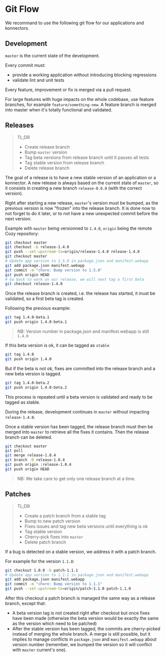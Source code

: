 # Git Flow

We recommand to use the following git flow for our applications and konnectors.

## Development

`master` is the current state of the development.

Every commit must:

* provide a working application without introducing blocking regressions
* validate lint and unit tests

Every feature, improvement or fix is merged via a pull request.

For large features with huge impacts on the whole codebase, use feature branches, for example `feature/something-new`. A feature branch is merged into master when it's totally functional and validated.

## Releases

> TL;DR
>
> * Create release branch
> * Bump `master` version
> * Tag beta versions from release branch until it passes all tests
> * Tag stable version from release branch
> * Delete release branch

The goal of a release is to have a new stable version of an application or a konnector.  A new release is always based on the current state of `master`, so it consists in creating a new branch `release-0.0.0` (with the correct version).

Right after starting a new release, `master`'s version must be bumped, as the previous version is now "frozen" into the release branch. It is done now to not forget to do it later, or to not have a new unexpected commit before the next version.

Example with `master` being versionned to `1.4.0`, `origin` being the remote Cozy repository:

```sh
git checkout master
git checkout -b release-1.4.0
git push --set-upstream-to=origin/release-1.4.0 release-1.4.0
git checkout master
# Update app version to 1.5.0 in package.json and manifest.webapp
git add package.json manifest.webapp
git commit -m "chore: Bump version to 1.5.0"
git push origin HEAD
# Go back to work on our release, we will next tag a first beta
git checkout release-1.4.0
```

Once the release branch is created, i.e. the release has started, it must be validated, so a first beta tag is created.

Following the previous example:
```sh
git tag 1.4.0-beta.1
git push origin 1.4.0-beta.1
```
> NB: Version number in package.json and manifest.webapp is still `1.4.0`


If this beta version is ok, it can be tagged as `stable`

```sh
git tag 1.4.0
git push origin 1.4.0
```

But if the beta is not ok, fixes are committed into the release branch and a new beta version is tagged.

```sh
git tag 1.4.0-beta.2
git push origin 1.4.0-beta.2
```

This process is repeated until a beta version is validated and ready to be tagged as stable.

During the release, development continues in `master` without impacting `release-1.4.0`.

Once a stable version has been tagged, the release branch must then be merged into `master` to retrieve all the fixes it contains. Then the release branch can be deleted.

```sh
git checkout master
git pull
git merge release-1.0.4
git branch -D release-1.0.4
git push origin :release-1.0.4
git push origin HEAD
```

> NB: We take care to get only one release branch at a time.

## Patches

> TL;DR
>
> * Create a patch branch from a stable tag
> * Bump to new patch version
> * Fixes issues and tag new beta versions until everything is ok
> * Tag stable version
> * Cherry-pick fixes into `master`
> * Delete patch branch

If a bug is detected on a stable version, we address it with a patch branch.

For example for the version `1.1.0`:
```sh
git checkout 1.0.0 -b patch-1.1.1
# Update app version to 1.1.1 in package.json and manifest.webapp
git add package.json manifest.webapp
git commit -m "chore: Bump version to 1.1.1"
git push --set-upstream-to=origin/patch-1.1.0 patch-1.1.0
```
After this checkout a patch branch is managed the same way as a release branch, except that:

* A beta version tag is not created right after checkout but once fixes have been made (otherwise the beta version would be exactly the same as the version which need to be patched)
* After the stable version has been tagged, the commits are cherry-picked instead of merging the whole branch. A merge is still possible, but it implies to manage conflicts in `package.json` and `manifest.webapp` about version number (remember, we bumped the version so it will conflict with `master` current's one).
